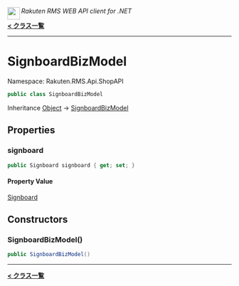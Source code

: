 <img align="left" style="height: 2em;" src="https://webservice.rakuten.co.jp/favicon.ico"><em>Rakuten RMS WEB API client for .NET</em>

[**< クラス一覧**](./)
- - -

# SignboardBizModel

Namespace: Rakuten.RMS.Api.ShopAPI

```csharp
public class SignboardBizModel
```

Inheritance [Object](https://docs.microsoft.com/en-us/dotnet/api/system.object) → [SignboardBizModel](./rakuten.rms.api.shopapi.signboardbizmodel)

## Properties

### <a id="properties-signboard"/>**signboard**

```csharp
public Signboard signboard { get; set; }
```

#### Property Value

[Signboard](./rakuten.rms.api.shopapi.signboard)<br>

## Constructors

### <a id="constructors-.ctor"/>**SignboardBizModel()**

```csharp
public SignboardBizModel()
```


- - -
[**< クラス一覧**](./)

